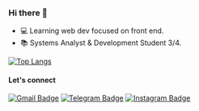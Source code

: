 ### Hi there 👋

- 💻 Learning web dev focused on front end.
- 📚 Systems Analyst & Development Student 3/4.


[![Top Langs](https://github-readme-stats.vercel.app/api/top-langs/?username=conradodarocha&layout=compact)](https://github.com/conradodarocha/github-readme-stats)


 #### Let's connect
  

[![Gmail Badge](https://img.shields.io/badge/Gmail-D14836?style=for-the-badge&logo=gmail&logoColor=white)](mailto:conrado.rocha3293@gmail.com)
[![Telegram Badge](https://img.shields.io/badge/Telegram-2CA5E0?style=for-the-badge&logo=telegram&logoColor=white)](https://t.me/ConradoDaRocha/)
[![Instagram Badge](https://img.shields.io/badge/Instagram-E4405F?style=for-the-badge&logo=instagram&logoColor=white)](https://www.instagram.com/conrado_darocha/)
